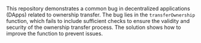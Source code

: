 This repository demonstrates a common bug in decentralized applications (DApps) related to ownership transfer. The bug lies in the `transferOwnership` function, which fails to include sufficient checks to ensure the validity and security of the ownership transfer process.  The solution shows how to improve the function to prevent issues.